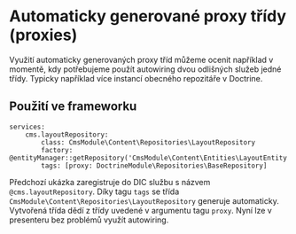 # Automaticky generované proxy třídy (proxies)

Využití automaticky generovaných proxy tříd můžeme ocenit například v momentě, kdy potřebujeme použít autowiring dvou odlišných služeb jedné třídy. Typicky například více instancí obecného repozitáře v Doctrine.

## Použití ve frameworku
	
	services:
		cms.layoutRepository:
			class: CmsModule\Content\Repositories\LayoutRepository
			factory: @entityManager::getRepository('CmsModule\Content\Entities\LayoutEntity')
			tags: [proxy: DoctrineModule\Repositories\BaseRepository]

Předchozí ukázka zaregistruje do DIC službu s názvem `@cms.layoutRepository`. Díky tagu `tags` se třída `CmsModule\Content\Repositories\LayoutRepository` generuje automaticky. Vytvořená třída dědí z třídy uvedené v argumentu tagu `proxy`. Nyní lze v presenteru bez problémů využít autowiring.